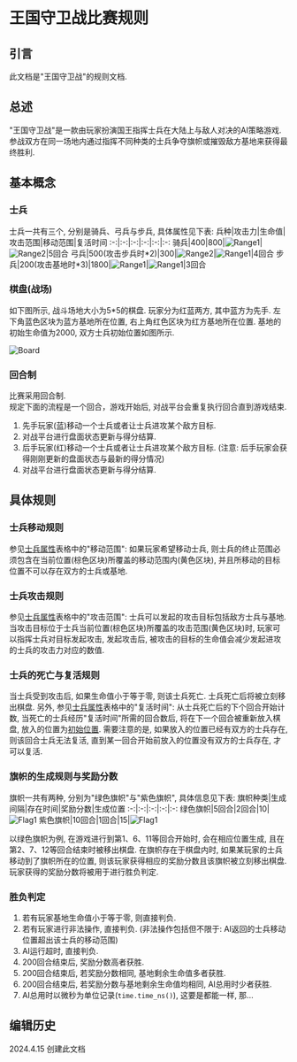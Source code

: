 # 王国守卫战比赛规则

## 引言

此文档是"王国守卫战"的规则文档.

## 总述

"王国守卫战"是一款由玩家扮演国王指挥士兵在大陆上与敌人对决的AI策略游戏.
参战双方在同一场地内通过指挥不同种类的士兵争夺旗帜或摧毁敌方基地来获得最终胜利.

## 基本概念

### 士兵

士兵一共有三个, 分别是骑兵、弓兵与步兵, 具体属性见下表:
兵种|攻击力|生命值|攻击范围|移动范围|复活时间
:-:|:-:|:-:|:-:|:-:|:-:
骑兵|400|800|![Range1](./pictures/Range1.png)|![Range2](./pictures/Range2.png)|5回合
弓兵|500(攻击步兵时\*2)|300|![Range2](./pictures/Range2.png)|![Range1](./pictures/Range1.png)|4回合
步兵|200(攻击基地时\*3)|1800|![Range1](./pictures/Range1.png)|![Range1](./pictures/Range1.png)|3回合

### 棋盘(战场)

如下图所示, 战斗场地大小为5\*5的棋盘. 玩家分为红蓝两方, 其中蓝方为先手. 左下角蓝色区块为蓝方基地所在位置, 右上角红色区块为红方基地所在位置. 基地的初始生命值为2000, 双方士兵初始位置如图所示.

![Board](./pictures/board.png)

### 回合制

比赛采用回合制.  
规定下面的流程是一个回合，游戏开始后, 对战平台会重复执行回合直到游戏结束.  

   1. 先手玩家(蓝)移动一个士兵或者让士兵进攻某个敌方目标.
   2. 对战平台进行盘面状态更新与得分结算.
   3. 后手玩家(红)移动一个士兵或者让士兵进攻某个敌方目标. (注意: 后手玩家会获得刚刚更新的盘面状态与最新的得分情况)
   4. 对战平台进行盘面状态更新与得分结算.

## 具体规则

### 士兵移动规则

参见[士兵属性](#士兵)表格中的"移动范围": 如果玩家希望移动士兵, 则士兵的终止范围必须包含在当前位置(棕色区块)所覆盖的移动范围内(黄色区块), 并且所移动的目标位置不可以存在双方的士兵或基地.

### 士兵攻击规则

参见[士兵属性](#士兵)表格中的"攻击范围": 士兵可以发起的攻击目标包括敌方士兵与基地. 当攻击目标位于士兵当前位置(棕色区块)所覆盖的攻击范围(黄色区块)时, 玩家可以指挥士兵对目标发起攻击, 发起攻击后, 被攻击的目标的生命值会减少发起进攻的士兵的攻击力对应的数值.

### 士兵的死亡与复活规则

当士兵受到攻击后, 如果生命值小于等于零, 则该士兵死亡. 士兵死亡后将被立刻移出棋盘. 另外, 参见[士兵属性](#士兵)表格中的"复活时间": 从士兵死亡后的下个回合开始计数, 当死亡的士兵经历"复活时间"所需的回合数后, 将在下一个回合被重新放入棋盘, 放入的位置为[初始位置](#棋盘战场). 需要注意的是, 如果放入的位置已经有双方的士兵存在, 则该回合士兵无法复活, 直到某一回合开始前放入的位置没有双方的士兵存在, 才可以复活.

### 旗帜的生成规则与奖励分数

旗帜一共有两种, 分别为"绿色旗帜"与"紫色旗帜", 具体信息见下表:
旗帜种类|生成间隔|存在时间|奖励分数|生成位置
:-:|:-:|:-:|:-:|:-:
绿色旗帜|5回合|2回合|10|![Flag1](./pictures/Flag1.png)
紫色旗帜|10回合|1回合|15|![Flag1](./pictures/Flag2.png)

以绿色旗帜为例, 在游戏进行到第1、6、11等回合开始时, 会在相应位置生成, 且在第2、7、12等回合结束时被移出棋盘. 在旗帜存在于棋盘内时, 如果某玩家的士兵移动到了旗帜所在的位置, 则该玩家获得相应的奖励分数且该旗帜被立刻移出棋盘. 玩家获得的奖励分数将被用于进行胜负判定.

### 胜负判定

   1. 若有玩家基地生命值小于等于零, 则直接判负.
   2. 若有玩家进行非法操作, 直接判负. (非法操作包括但不限于: AI返回的士兵移动位置超出该士兵的移动范围)
   3. AI运行超时, 直接判负.
   4. 200回合结束后, 奖励分数高者获胜.
   5. 200回合结束后, 若奖励分数相同, 基地剩余生命值多者获胜.
   6. 200回合结束后, 若奖励分数与基地剩余生命值均相同, AI总用时少者获胜.
   7. AI总用时以微秒为单位记录(`time.time_ns()`), 这要是都能一样, 那...

## 编辑历史

2024.4.15 创建此文档
